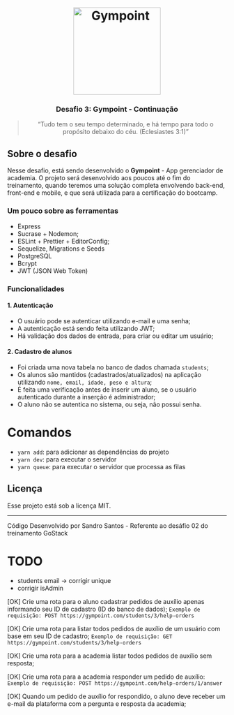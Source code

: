 <h1 align="center">
  <img alt="Gympoint" title="Gympoint" src=".github/logo.png" width="200px" />
</h1>

<h3 align="center">
  Desafio 3: Gympoint - Continuação
</h3>

<blockquote align="center">“Tudo tem o seu tempo determinado, e há tempo para todo o propósito debaixo do céu. (Eclesiastes 3:1)”</blockquote>

## Sobre o desafio

Nesse desafio, está sendo desenvolvido o **Gympoint** - App gerenciador de academia.
O projeto será desenvolvido aos poucos até o fim do treinamento, quando teremos uma solução completa envolvendo back-end, front-end e mobile, e que será utilizada para a certificação do bootcamp.

### Um pouco sobre as ferramentas

- Express
- Sucrase + Nodemon;
- ESLint + Prettier + EditorConfig;
- Sequelize, Migrations e Seeds
- PostgreSQL
- Bcrypt
- JWT (JSON Web Token)

### Funcionalidades

#### 1. Autenticação

- O usuário pode se autenticar utilizando e-mail e uma senha;
- A autenticação está sendo feita utilizando JWT;
- Há validação dos dados de entrada, para criar ou editar um usuário;

#### 2. Cadastro de alunos

- Foi criada uma nova tabela no banco de dados chamada `students`;
- Os alunos são mantidos (cadastrados/atualizados) na aplicação utilizando `nome, email, idade, peso e altura`;
- É feita uma verificação antes de inserir um aluno, se o usuário autenticado durante a inserção é administrador;
- O aluno não se autentica no sistema, ou seja, não possui senha.


# Comandos

- `yarn add`: para adicionar as dependências do projeto
- `yarn dev`: para executar o servidor
- `yarn queue`: para executar o servidor que processa as filas


## Licença

Esse projeto está sob a licença MIT.

---
Código Desenvolvido por Sandro Santos - Referente ao desáfio 02 do treinamento GoStack


# TODO
- students email -> corrigir unique
- corrigir isAdmin



[OK] Crie uma rota para o aluno cadastrar pedidos de auxílio apenas informando seu ID de cadastro (ID do banco de dados);
`Exemplo de requisição: POST https://gympoint.com/students/3/help-orders`

[OK] Crie uma rota para listar todos pedidos de auxílio de um usuário com base em seu ID de cadastro;
`Exemplo de requisição: GET https://gympoint.com/students/3/help-orders`

[OK] Crie uma rota para a academia listar todos pedidos de auxílio sem resposta;

[OK] Crie uma rota para a academia responder um pedido de auxílio:
`Exemplo de requisição: POST https://gympoint.com/help-orders/1/answer`

[OK] Quando um pedido de auxílio for respondido, o aluno deve receber um e-mail da plataforma com a pergunta e resposta da academia;
